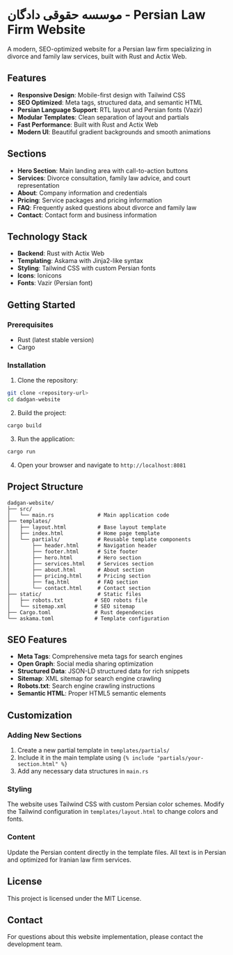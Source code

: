 # موسسه حقوقی دادگان - Persian Law Firm Website

A modern, SEO-optimized website for a Persian law firm specializing in divorce and family law services, built with Rust and Actix Web.

## Features

- **Responsive Design**: Mobile-first design with Tailwind CSS
- **SEO Optimized**: Meta tags, structured data, and semantic HTML
- **Persian Language Support**: RTL layout and Persian fonts (Vazir)
- **Modular Templates**: Clean separation of layout and partials
- **Fast Performance**: Built with Rust and Actix Web
- **Modern UI**: Beautiful gradient backgrounds and smooth animations

## Sections

- **Hero Section**: Main landing area with call-to-action buttons
- **Services**: Divorce consultation, family law advice, and court representation
- **About**: Company information and credentials
- **Pricing**: Service packages and pricing information
- **FAQ**: Frequently asked questions about divorce and family law
- **Contact**: Contact form and business information

## Technology Stack

- **Backend**: Rust with Actix Web
- **Templating**: Askama with Jinja2-like syntax
- **Styling**: Tailwind CSS with custom Persian fonts
- **Icons**: Ionicons
- **Fonts**: Vazir (Persian font)

## Getting Started

### Prerequisites

- Rust (latest stable version)
- Cargo

### Installation

1. Clone the repository:
```bash
git clone <repository-url>
cd dadgan-website
```

2. Build the project:
```bash
cargo build
```

3. Run the application:
```bash
cargo run
```

4. Open your browser and navigate to `http://localhost:8081`

## Project Structure

```
dadgan-website/
├── src/
│   └── main.rs              # Main application code
├── templates/
│   ├── layout.html          # Base layout template
│   ├── index.html           # Home page template
│   └── partials/            # Reusable template components
│       ├── header.html      # Navigation header
│       ├── footer.html      # Site footer
│       ├── hero.html        # Hero section
│       ├── services.html    # Services section
│       ├── about.html       # About section
│       ├── pricing.html     # Pricing section
│       ├── faq.html         # FAQ section
│       └── contact.html     # Contact section
├── static/                  # Static files
│   ├── robots.txt          # SEO robots file
│   └── sitemap.xml         # SEO sitemap
├── Cargo.toml              # Rust dependencies
└── askama.toml             # Template configuration
```

## SEO Features

- **Meta Tags**: Comprehensive meta tags for search engines
- **Open Graph**: Social media sharing optimization
- **Structured Data**: JSON-LD structured data for rich snippets
- **Sitemap**: XML sitemap for search engine crawling
- **Robots.txt**: Search engine crawling instructions
- **Semantic HTML**: Proper HTML5 semantic elements

## Customization

### Adding New Sections

1. Create a new partial template in `templates/partials/`
2. Include it in the main template using `{% include "partials/your-section.html" %}`
3. Add any necessary data structures in `main.rs`

### Styling

The website uses Tailwind CSS with custom Persian color schemes. Modify the Tailwind configuration in `templates/layout.html` to change colors and fonts.

### Content

Update the Persian content directly in the template files. All text is in Persian and optimized for Iranian law firm services.

## License

This project is licensed under the MIT License.

## Contact

For questions about this website implementation, please contact the development team.
